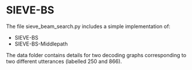 # SIEVE-BS

The file sieve_beam_search.py includes a simple implementation of: 
* SIEVE-BS 
* SIEVE-BS-Middlepath 
	
The data folder contains details for two decoding graphs corresponding to two different utterances (labelled 250 and 866). 
	
